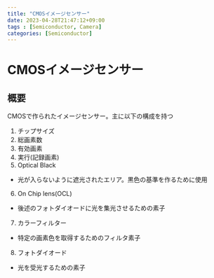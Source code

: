 ```yaml
---
title: "CMOSイメージセンサー"
date: 2023-04-28T21:47:12+09:00
tags : [Semiconductor, Camera]
categories: [Semiconductor]
---
```


# CMOSイメージセンサー

## 概要

CMOSで作られたイメージセンサー。主に以下の構成を持つ

1. チップサイズ
2. 総画素数
3. 有効画素
4. 実行(記録画素)
5. Optical Black
  - 光が入らないように遮光されたエリア。黒色の基準を作るために使用
6. On Chip lens(OCL)
  - 後述のフォトダイオードに光を集光させるための素子
7. カラーフィルター
  - 特定の画素色を取得するためのフィルタ素子
8. フォトダイオード
  - 光を受光するための素子


